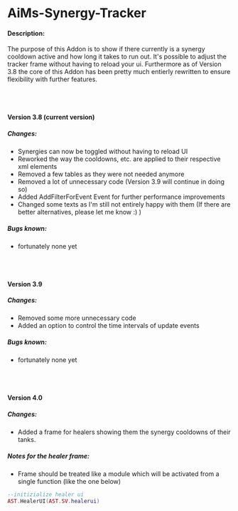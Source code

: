 ﻿# AiMs-Synergy-Tracker

#### Description:
The purpose of this Addon is to show if there currently is a synergy cooldown active and how long it takes to run out.
It's possible to adjust the tracker frame without having to reload your ui.
Furthermore as of Version 3.8 the core of this Addon has been pretty much entierly rewritten to ensure flexibility with further features.

<br><br>
#### Version 3.8 (current version)
##### Changes:
- Synergies can now be toggled without having to reload UI
- Reworked the way the cooldowns, etc. are applied to their respective xml elements
- Removed a few tables as they were not needed anymore
- Removed a lot of unnecessary code (Version 3.9 will continue in doing so)
- Added AddFilterForEvent Event for further performance improvements
- Changed some texts as I'm still not entirely happy with them (If there are better alternatives, please let me know :) )

##### Bugs known:
- fortunately none yet

<br><br>
#### Version 3.9
##### Changes:
- Removed some more unnecessary code
- Added an option to control the time intervals of update events

##### Bugs known:
- fortunately none yet

<br><br>
#### Version 4.0
##### Changes:
- Added a frame for healers showing them the synergy cooldowns of their tanks.

##### Notes for the healer frame:
- Frame should be treated like a module which will be activated from a single function (like the one below)
```lua
--initizialize healer ui
AST.HealerUI(AST.SV.healerui)
```